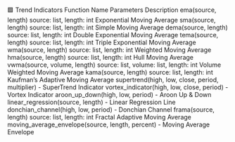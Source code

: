 🟩 Trend Indicators
Function Name	Parameters	Description
ema(source, length)	source: list, length: int	Exponential Moving Average
sma(source, length)	source: list, length: int	Simple Moving Average
dema(source, length)	source: list, length: int	Double Exponential Moving Average
tema(source, length)	source: list, length: int	Triple Exponential Moving Average
wma(source, length)	source: list, length: int	Weighted Moving Average
hma(source, length)	source: list, length: int	Hull Moving Average
vwma(source, volume, length)	source: list, volume: list, length: int	Volume Weighted Moving Average
kama(source, length)	source: list, length: int	Kaufman’s Adaptive Moving Average
supertrend(high, low, close, period, multiplier)	-	SuperTrend Indicator
vortex_indicator(high, low, close, period)	-	Vortex Indicator
aroon_up_down(high, low, period)	-	Aroon Up & Down
linear_regression(source, length)	-	Linear Regression Line
donchian_channel(high, low, period)	-	Donchian Channel
frama(source, length)	source: list, length: int	Fractal Adaptive Moving Average
moving_average_envelope(source, length, percent)	-	Moving Average Envelope
